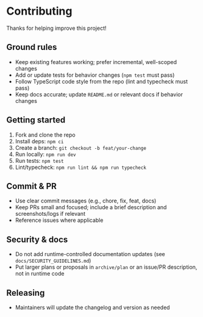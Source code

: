# Contributing

Thanks for helping improve this project!

## Ground rules
- Keep existing features working; prefer incremental, well-scoped changes
- Add or update tests for behavior changes (`npm test` must pass)
- Follow TypeScript code style from the repo (lint and typecheck must pass)
- Keep docs accurate; update `README.md` or relevant docs if behavior changes

## Getting started
1) Fork and clone the repo
2) Install deps: `npm ci`
3) Create a branch: `git checkout -b feat/your-change`
4) Run locally: `npm run dev`
5) Run tests: `npm test`
6) Lint/typecheck: `npm run lint && npm run typecheck`

## Commit & PR
- Use clear commit messages (e.g., chore, fix, feat, docs)
- Keep PRs small and focused; include a brief description and screenshots/logs if relevant
- Reference issues where applicable

## Security & docs
- Do not add runtime-controlled documentation updates (see `docs/SECURITY_GUIDELINES.md`)
- Put larger plans or proposals in `archive/plan` or an issue/PR description, not in runtime code

## Releasing
- Maintainers will update the changelog and version as needed